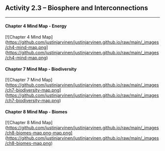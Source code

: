 ## Activity 2.3 – Biosphere and Interconnections

---

#### Chapter 4 Mind Map - Energy
[![Chapter 4 Mind Map](https://github.com/justinjarvinen/justinjarvinen.github.io/raw/main/_images/ch4-mind-map.png]
    (https://github.com/justinjarvinen/justinjarvinen.github.io/raw/main/_images/ch4-mind-map.png)

#### Chapter 7 Mind Map - Biodiversity
[![Chapter 7 Mind Map](https://github.com/justinjarvinen/justinjarvinen.github.io/raw/main/_images/ch7-biodiversity-map.png]
  (https://github.com/justinjarvinen/justinjarvinen.github.io/raw/main/_images/ch7-biodiversity-map.png)

#### Chapter 8 Mind Map - Biomes
[![Chapter 8 Mind Map](https://github.com/justinjarvinen/justinjarvinen.github.io/raw/main/_images/ch8-biomes-map.png-map.png]
  (https://github.com/justinjarvinen/justinjarvinen.github.io/raw/main/_images/ch8-biomes-map.png)
